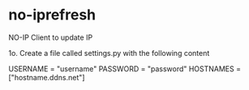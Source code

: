 # no-iprefresh
NO-IP Client to update IP

1o. Create a file called settings.py with the following content

USERNAME = "username"
PASSWORD = "password"
HOSTNAMES = ["hostname.ddns.net"]
